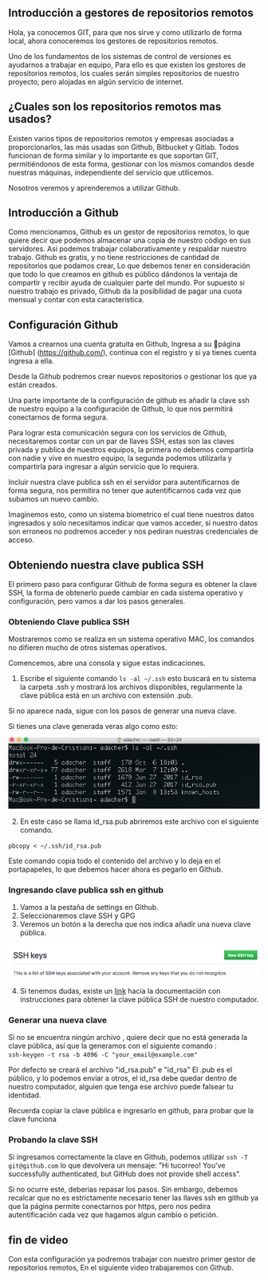 ## Introducción a gestores de repositorios remotos

Hola, ya conocemos GIT, para que nos sirve y como utilizarlo de forma local, ahora conoceremos los gestores de repositorios remotos.

Uno de los fundamentos  de los sistemas de control de versiones es ayudarnos a trabajar en equipo, Para ello es que existen los gestores de repositorios remotos, los cuales serán simples repositorios de nuestro proyecto, pero alojadas en algún servicio de internet.

## ¿Cuales son los repositorios remotos mas usados?

Existen varios tipos de repositorios remotos y empresas asociadas a proporcionarlos, las más usadas son Github, Bitbucket y Gitlab. Todos funcionan de forma similar y lo importante es que soportan GIT, permitiéndonos de esta forma, gestionar con los mismos comandos desde nuestras máquinas, independiente del servicio que utilicemos.

Nosotros veremos y aprenderemos a  utilizar Github.

## Introducción a Github

Como mencionamos, Github es un gestor de repositorios remotos, lo que quiere decir que podemos almacenar una copia de nuestro código en sus servidores. Asi podemos trabajar colaborativamente  y respaldar nuestro trabajo. Github es gratis, y no tiene restricciones de cantidad de repositorios que podamos crear,  Lo que debemos tener en consideración que todo lo que creamos en github es público dándonos la  ventaja de compartir y recibir ayuda de cualquier parte del mundo.  Por supuesto si nuestro trabajo es privado, Github da la posibilidad de pagar una cuota mensual y contar con esta característica.

## Configuración Github

Vamos a crearnos una cuenta gratuita en Github,
Ingresa a su página [Github] (https://github.com/),  continua con el registro y si ya tienes cuenta ingresa a ella.

Desde la Github podremos crear nuevos repositorios o gestionar los que ya están creados.

Una parte importante de la configuración de github es añadir la clave ssh de nuestro equipo a la configuración de Github, lo que nos permitirá conectarnos de forma segura. 

Para lograr esta comunicación segura con los servicios de Github, necesitaremos contar con un par de llaves SSH, estas son las claves privada y publica de nuestros equipos, la primera no debemos compartirla con nadie y vive en nuestro equipo, la segunda podemos utilizarla y compartirla para ingresar a algún servicio que lo requiera.

Incluir nuestra clave publica ssh en el servidor para autentificarnos de forma segura, nos permitira no tener que autentificarnos cada vez que subamos un nuevo cambio.

 Imaginemos esto, como un sistema biometrico el cual tiene nuestros datos ingresados y solo necesitamos indicar que vamos acceder, si nuestro datos son erroneos no podremos acceder y nos pediran nuestras credenciales de acceso. 
 
 
 
## Obteniendo nuestra clave publica SSH

El primero paso para  configurar Github de forma segura es obtener la clave SSH, la forma de obtenerlo puede cambiar en cada sistema operativo y configuración, pero vamos a dar los pasos generales.


### Obteniendo Clave publica SSH

Mostraremos como se realiza en un sistema operativo MAC, los comandos no difieren mucho de otros sistemas operativos. 

Comencemos, abre una consola y sigue estas indicaciones.

1.	 Escribe el siguiente comando ``ls -al ~/.ssh``  esto buscará en tu sistema la carpeta .ssh  y mostrará los archivos disponibles, regularmente la clave pública está en un archivo con extensión .pub.  

Si no aparece nada, sigue con los pasos de generar una nueva clave.

Si tienes una clave generada veras algo como esto: 

![](img/rsa_pub.png)


2.	En este caso se llama id_rsa.pub abriremos este archivo con el siguiente comando. 
	
``pbcopy < ~/.ssh/id_rsa.pub``

Este comando copia todo el contenido del archivo y lo deja en el portapapeles, lo que debemos hacer ahora es 
pegarlo en Github.


### Ingresando clave publica ssh en github 

1.	Vamos a la pestaña de settings en Github.
2.  Seleccionaremos clave SSH y GPG 
3. Veremos un botón a la derecha que nos indica añadir una nueva clave pública.

 ![add ssh key](img/AddSSHkey.png)
 
4.  Si tenemos dudas, existe un [link](https://help.github.com/articles/connecting-to-github-with-ssh/) hacia la documentación con instrucciones para obtener la clave pública SSH de nuestro computador.



### Generar una nueva clave 

Si no se encuentra ningún archivo , quiere decir que no está generada la clave pública, así que la generamos con el siguiente comando :   
``ssh-keygen -t rsa -b 4096 -C "your_email@example.com"``

Por defecto se creará el archivo "id_rsa.pub" e "id_rsa"
El .pub es el público, y lo podemos enviar a otros, el id_rsa
debe quedar dentro de nuestro computador, alguien que tenga ese archivo puede falsear tu identidad.

Recuerda copiar la clave pública e ingresarlo en github, para probar que la clave funciona 


### Probando la clave SSH

Si ingresamos correctamente la clave en Github,  podemos utilizar ``ssh -T git@github.com``  lo que devolvera un mensaje:  "Hi tucorreo! You've successfully authenticated, but GitHub does not provide shell access".

Si no ocurre este, deberias repasar los pasos. Sin embargo, debemos recalcar que no es estrictamente necesario tener las llaves ssh en github ya que la página permite conectarnos por https, pero nos pedira autentificación cada vez que hagamos algun cambio o petición.


## fin de video

Con esta configuración ya podremos trabajar con nuestro primer gestor de repositorios remotos, En el siguiente video trabajaremos con Github.
